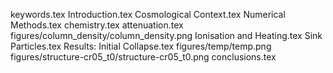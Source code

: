 
keywords.tex
Introduction.tex
Cosmological Context.tex
Numerical Methods.tex
chemistry.tex
attenuation.tex
figures/column_density/column_density.png
Ionisation and Heating.tex
Sink Particles.tex
Results: Initial Collapse.tex
figures/temp/temp.png
figures/structure-cr05_t0/structure-cr05_t0.png
conclusions.tex